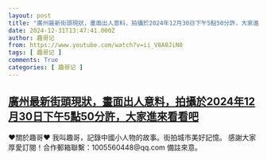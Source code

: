 ```yaml
---
layout: post
title: "廣州最新街頭現狀，畫面出人意料，拍攝於2024年12月30日下午5點50分許，大家進來看看吧"
date: 2024-12-31T13:47:41.000Z
author: 趣哥记
from: https://www.youtube.com/watch?v=ii_V8A0JiN0
tags: [ 趣哥记 ]
comments: True
categories: [ 趣哥记 ]
---
```

<!--1735652861000-->
[廣州最新街頭現狀，畫面出人意料，拍攝於2024年12月30日下午5點50分許，大家進來看看吧](https://www.youtube.com/watch?v=ii_V8A0JiN0)
------

<div>
♥關於趣哥♥  我叫趣哥，記錄中國小人物的故事。街拍城市美好記憶。  感謝大家厚愛訂閱！合作郵箱聯繫：1005560448@qq.com 備註來意。
</div>
